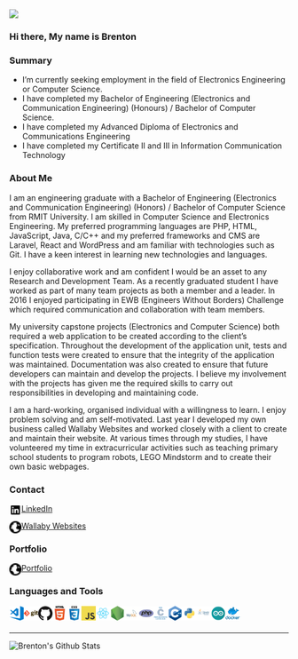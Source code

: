 <img align="center" width="300px" src="https://avatars1.githubusercontent.com/u/20651739"/>

### Hi there, My name is Brenton

### Summary
- I’m currently seeking employment in the field of Electronics Engineering or Computer Science.
- I have completed my Bachelor of Engineering (Electronics and Communication Engineering) (Honours) / Bachelor of Computer Science.
- I have completed my Advanced Diploma of Electronics and Communications Engineering
- I have completed my Certificate II and III in Information Communication Technology

### About Me
I am an engineering graduate with a Bachelor of Engineering (Electronics and Communication Engineering) (Honors) / Bachelor of Computer Science from RMIT University. I am skilled in Computer Science and Electronics Engineering. My preferred programming languages are PHP, HTML, JavaScript, Java, C/C++ and my preferred frameworks and CMS are Laravel, React and WordPress and am familiar with technologies such as Git. I have a keen interest in learning new technologies and languages.

I enjoy collaborative work and am confident I would be an asset to any Research and Development Team. As a recently graduated student I have worked as part of many team projects as both a member and a leader. In 2016 I enjoyed participating in EWB (Engineers Without Borders) Challenge which required communication and collaboration with team members.

My university capstone projects (Electronics and Computer Science) both required a web application to be created according to the client’s specification. Throughout the development of the application unit, tests and function tests were created to ensure that the integrity of the application was maintained. Documentation was also created to ensure that future developers can maintain and develop the projects. I believe my involvement with the projects has given me the required skills to carry out responsibilities in developing and maintaining code.

I am a hard-working, organised individual with a willingness to learn. I enjoy problem solving and am self-motivated. Last year I developed my own business called Wallaby Websites and worked closely with a client to create and maintain their website. At various times through my studies, I have volunteered my time in extracurricular activities such as teaching primary school students to program robots, LEGO Mindstorm and to create their own basic webpages.

### Contact
[<img align="left" width="22px" src="https://raw.githubusercontent.com/Automattic/social-logos/master/svg-min/linkedin.svg"/> LinkedIn][linkedin]

[<img align="left" alt="walabywebsites.com.au" width="22px" src="https://raw.githubusercontent.com/iconic/open-iconic/master/svg/globe.svg" /> Wallaby Websites][website]

### Portfolio
[<img align="left" alt="Profile" width="22px" src="https://raw.githubusercontent.com/iconic/open-iconic/master/svg/globe.svg"> Portfolio][portfolio]
<br/>

### Languages and Tools
<img align="left" alt="Visual Studio Code" width="26px" src="https://raw.githubusercontent.com/github/explore/80688e429a7d4ef2fca1e82350fe8e3517d3494d/topics/visual-studio-code/visual-studio-code.png" />
<img align="left" alt="Git" width="26px" src="https://raw.githubusercontent.com/github/explore/80688e429a7d4ef2fca1e82350fe8e3517d3494d/topics/git/git.png" />
<img align="left" alt="GitHub" width="26px" src="https://raw.githubusercontent.com/github/explore/78df643247d429f6cc873026c0622819ad797942/topics/github/github.png" />
<img align="left" alt="HTML5" width="26px" src="https://raw.githubusercontent.com/github/explore/80688e429a7d4ef2fca1e82350fe8e3517d3494d/topics/html/html.png" />
<img align="left" alt="CSS3" width="26px" src="https://raw.githubusercontent.com/github/explore/80688e429a7d4ef2fca1e82350fe8e3517d3494d/topics/css/css.png" />
<img align="left" alt="JavaScript" width="26px" src="https://raw.githubusercontent.com/github/explore/80688e429a7d4ef2fca1e82350fe8e3517d3494d/topics/javascript/javascript.png" />
<img align="left" alt="React" width="26px" src="https://raw.githubusercontent.com/github/explore/80688e429a7d4ef2fca1e82350fe8e3517d3494d/topics/react/react.png" />
<img align="left" alt="Node.js" width="26px" src="https://raw.githubusercontent.com/github/explore/80688e429a7d4ef2fca1e82350fe8e3517d3494d/topics/nodejs/nodejs.png" />
<img align="left" alt="MySQL" width="26px" src="https://raw.githubusercontent.com/github/explore/80688e429a7d4ef2fca1e82350fe8e3517d3494d/topics/mysql/mysql.png" />
<img align="left" alt="PHP" width="26px" src="https://raw.githubusercontent.com/github/explore/80688e429a7d4ef2fca1e82350fe8e3517d3494d/topics/php/php.png" />
<img align="left" alt="C" width="26px" src="https://raw.githubusercontent.com/github/explore/80688e429a7d4ef2fca1e82350fe8e3517d3494d/topics/c/c.png" />
<img align="left" alt="C++" width="26px" src="https://raw.githubusercontent.com/github/explore/80688e429a7d4ef2fca1e82350fe8e3517d3494d/topics/cpp/cpp.png" />
<img align="left" alt="Python" width="26px" src="https://raw.githubusercontent.com/github/explore/80688e429a7d4ef2fca1e82350fe8e3517d3494d/topics/python/python.png" />
<img align="left" alt="Java" width="26px" src="https://raw.githubusercontent.com/github/explore/80688e429a7d4ef2fca1e82350fe8e3517d3494d/topics/java/java.png" />
<img align="left" alt="Arduino" width="26px" src="https://raw.githubusercontent.com/github/explore/80688e429a7d4ef2fca1e82350fe8e3517d3494d/topics/arduino/arduino.png" />
<img align="left" alt="Docker" width="26px" src="https://raw.githubusercontent.com/github/explore/80688e429a7d4ef2fca1e82350fe8e3517d3494d/topics/docker/docker.png" />
<br />
<br />

---

<img align="left" alt="Brenton's Github Stats" src="https://github-readme-stats.vercel.app/api?username=BrentonHolloway&show_icons=true&hide_border=true" />

[website]: https://wallabywebsites.com.au/
[linkedin]: https://www.linkedin.com/in/brenton-holloway/
[portfolio]: https://brentonholloway.github.io/#/